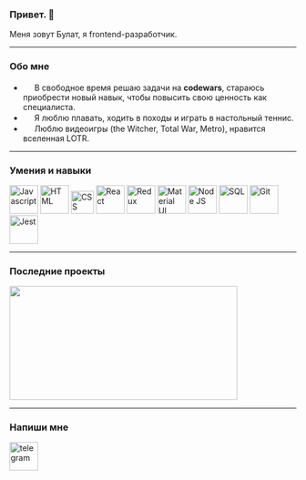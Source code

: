 ### Привет. 👋
 Меня зовут Булат, я frontend-разработчик.
<hr>
<h3>Обо мне</h3>
<ul>
  <li>
    <img src="https://cdn1.iconfinder.com/data/icons/data-science-flat-1/64/programming-developer-backend-laptop-algorithm-256.png" style="width:16px"/>
        В свободное время решаю задачи на <b>codewars</b>, стараюсь приобрести новый навык, чтобы повысить свою ценность как специалиста.</b>
  </li>
  <li>
    <img src="https://cdn4.iconfinder.com/data/icons/summer-holidays-outline/128/traveling_icon_flat_outline-03-256.png" style="width:16px"/>
        Я люблю плавать, ходить в походы и играть в настольный теннис. 
  </li>
  <li>
    <img src="https://cdn1.iconfinder.com/data/icons/videogames-4/32/Videogames_controller_joystick_games_video_console-256.png" style="width:16px"/>
        Люблю видеоигры (the Witcher, Total War, Metro), нравится вселенная LOTR.
  </li>
</ul>
<hr>
<h3>Умения и навыки</h3>
<div>
<img src="https://cdn2.iconfinder.com/data/icons/designer-skills/128/code-programming-javascript-software-develop-command-language-256.png" style="height:50px" title="Javascript"/>
<img src="https://cdn.pixabay.com/photo/2017/08/05/11/16/logo-2582748_1280.png" style="height:50px" title="HTML"/>
<img src="https://upload.wikimedia.org/wikipedia/commons/thumb/7/70/Devicon-css3-plain.svg/1200px-Devicon-css3-plain.svg.png" style="height:40px" title="CSS"/>
<img src="https://cdn0.iconfinder.com/data/icons/logos-brands-in-colors/128/react-256.png" style="width:50px" title="React"/>
<img src="https://yandex-images.clstorage.net/5hHu3E182/602bddXlZo/Kyi1--uwMARDSuOOBELEFtS_fb_mGYwatN_URPNKLGj-5CpO1XblQVuaRXLsSY5GFmqBblECut6J8Fy3RERIPWxw9rfwrn8OQkrggw1ZzRHft3K34g2LGOyIz0D_WyM95fVzTO9IwmEppz9GlW2jbFc43m4NTaCdmZ5nujQEMWE2OavX1blvBVVTmo4xVsEY-dRbl_pZv0aH_71T1H5pPNrOCwTGfvJUOJcBZrNzknFpGsVAC3rHga2xVvEzCxNiKgGo4v2NVyhIWp2SKH3COOj0WpTdf4JGqPWRUNFIThPc4Dsw0230QhuqBl6rYo9DViH1aTlPwaOkqED0GRAUQRcri-zbt0QGcHiFry5Z9xTVwX6-91KgVZT0i1fQSUEP7OQaHulcwm0blhtNqFuhU1cc6XoBYcGOiJF9yDU0D0MYB5n-0ql7EWZwvYQhTvYdy9Z0qepYsUeV4rhY105qP_v2IjrIbsJjDLolfK5hrnVKHv5PPmDmjbWteegoNT9nPyCy49iQXBNfW6KvMGbhPu_mVpzUZ4Z3j_WQbftdXBHf6Dkr-G7TWhGXNFOwSbtxZA_qZh1UzYOvjGnYOCQDcSsdmfb7hlswTWu1sg5kzgLv3GCp2GedSbHfjkbTQlsxx8IlBdtUxEcnnSh2jnmZb0wq-UMPY_2tqKh1_zwQOHA4M4Pp_Zl2O0ZJo5AgRuob3OhdlcJEqmuJ17FD625NN_7TCS71YOdzMrcde4lErFBhC95mBHT8iZyOcdQUJQteKySV8uObdw9XWIiyKF_QMefWW7L0f6xCsfKnRfd6TjPe5yMqxHDRZj2yP0KdSIlgSB7eQj5z6Z-WlXb0PTc8WBskq9P3mVwBbHCunAd18T3uyWuM02Swc6z_ulvZYHs92dc5GdNixE4FnhNFuGGMbncWwUM4V8WftqNQ7DkbI3oTLpDR0LdSCFNan5QgQfc-4MZFrv9Av1OK7KJy3UU" style="height:50px" title="Redux"/>
<img src="https://avatars.mds.yandex.net/i?id=67730794e9559bc3872fdec07c4afd74-5616093-images-thumbs&n=13&exp=1" style="height:50px" title="Material UI"/>
<img src="https://hazelcast.com/wp-content/uploads/2021/12/node2.png" height=50 title="Node JS"/>
<img src="https://cdn-images-1.medium.com/max/1024/1*6TVqvzvetBgpFlUIUtx0QA.jpeg" style="height:50px" title="SQL"/>
<!-- <img src="" height=50 title="MongoDB"> -->
<img src="https://cdn.coursehunter.net/category/git.png" style="height:50px" title="Git"/>
<img src="https://nx.dev/documentation/shared/jest-logo.png" style="height:50px" title="Jest"/>
</div>
<hr>
<h3>Последние проекты</h3>
<img src="https://media.giphy.com/media/KEPCpHVmOHcWdInmN5/giphy.gif" width="400" height="200"/>
<hr>
<h3>Напиши мне</h3>
<a href="https://t.me/Bulat_Khisamov"><img src="https://eam.su/wp-content/uploads/tg.png" alt="telegram" height=50/></a>

